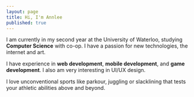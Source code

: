 ```yaml
---
layout: page
title: Hi, I'm Annlee
published: true
---
```

  
  I am currently in my second year at the University of Waterloo, studying **Computer Science** with co-op. I have a passion for new technologies, the internet and art. 
  
  I have experience in **web development**, **mobile development**, and **game development**. I also am very interesting in UI/UX design. 
  
  I love unconventional sports like parkour, juggling or slacklining that tests your athletic abilities above and beyond. 
  
